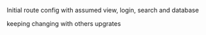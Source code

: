 Initial route config with assumed view, login, search and database

keeping changing with others upgrates
